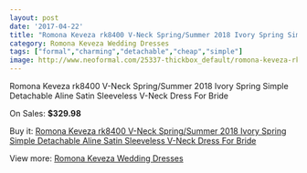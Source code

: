 ```yaml
---
layout: post
date: '2017-04-22'
title: "Romona Keveza rk8400 V-Neck Spring/Summer 2018 Ivory Spring Simple Detachable Aline Satin Sleeveless V-Neck Dress For Bride"
category: Romona Keveza Wedding Dresses
tags: ["formal","charming","detachable","cheap","simple"]
image: http://www.neoformal.com/25337-thickbox_default/romona-keveza-rk8400-v-neck-spring-summer-2018-ivory-spring-simple-detachable-aline-satin-sleeveless-v-neck-dress-for-bride.jpg
---
```

Romona Keveza rk8400 V-Neck Spring/Summer 2018 Ivory Spring Simple Detachable Aline Satin Sleeveless V-Neck Dress For Bride

On Sales: **$329.98**
<a href="https://www.neoformal.com/en/romona-keveza-wedding-dresses-2014/8740-romona-keveza-rk8400-v-neck-spring-summer-2018-ivory-spring-simple-detachable-aline-satin-sleeveless-v-neck-dress-for-bride.html"><amp-img layout="responsive" width="600" height="600" src="//www.neoformal.com/25337-thickbox_default/romona-keveza-rk8400-v-neck-spring-summer-2018-ivory-spring-simple-detachable-aline-satin-sleeveless-v-neck-dress-for-bride.jpg" alt="Romona Keveza rk8400 V-Neck Spring/Summer 2018 Ivory Spring Simple Detachable Aline Satin Sleeveless V-Neck Dress For Bride 0" /></a>
<a href="https://www.neoformal.com/en/romona-keveza-wedding-dresses-2014/8740-romona-keveza-rk8400-v-neck-spring-summer-2018-ivory-spring-simple-detachable-aline-satin-sleeveless-v-neck-dress-for-bride.html"><amp-img layout="responsive" width="600" height="600" src="//www.neoformal.com/25338-thickbox_default/romona-keveza-rk8400-v-neck-spring-summer-2018-ivory-spring-simple-detachable-aline-satin-sleeveless-v-neck-dress-for-bride.jpg" alt="Romona Keveza rk8400 V-Neck Spring/Summer 2018 Ivory Spring Simple Detachable Aline Satin Sleeveless V-Neck Dress For Bride 1" /></a>

Buy it: [Romona Keveza rk8400 V-Neck Spring/Summer 2018 Ivory Spring Simple Detachable Aline Satin Sleeveless V-Neck Dress For Bride](https://www.neoformal.com/en/romona-keveza-wedding-dresses-2014/8740-romona-keveza-rk8400-v-neck-spring-summer-2018-ivory-spring-simple-detachable-aline-satin-sleeveless-v-neck-dress-for-bride.html "Romona Keveza rk8400 V-Neck Spring/Summer 2018 Ivory Spring Simple Detachable Aline Satin Sleeveless V-Neck Dress For Bride")

View more: [Romona Keveza Wedding Dresses](https://www.neoformal.com/en/131-romona-keveza-wedding-dresses-2014 "Romona Keveza Wedding Dresses")